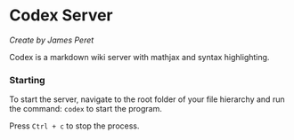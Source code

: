 # Codex Server

*Create by James Peret*

Codex is a markdown wiki server with mathjax and syntax highlighting.

### Starting

To start the server, navigate to the root folder of your file hierarchy and run the command: ```codex``` to start the program.

Press ```Ctrl + c``` to stop the process.
